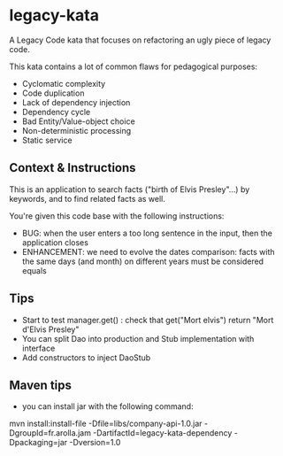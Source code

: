 legacy-kata
===========

A Legacy Code kata that focuses on refactoring an ugly piece of legacy code.

This kata contains a lot of common flaws for pedagogical purposes:
- Cyclomatic complexity
- Code duplication
- Lack of dependency injection
- Dependency cycle
- Bad Entity/Value-object choice
- Non-deterministic processing
- Static service

Context & Instructions
----------------------

This is an application to search facts ("birth of Elvis Presley"...) by keywords, and to find related facts as well.

You're given this code base with the following instructions:
- BUG: when the user enters a too long sentence in the input, then the application closes
- ENHANCEMENT: we need to evolve the dates comparison: facts with the same days (and month) on different years must be considered equals

Tips
----
- Start to test manager.get()  : check that get("Mort elvis") return "Mort d'Elvis Presley"
- You can split Dao into production and Stub implementation with interface
- Add constructors to inject DaoStub

Maven tips
----------
- you can install jar with the following command:

mvn install:install-file -Dfile=libs/company-api-1.0.jar -DgroupId=fr.arolla.jam -DartifactId=legacy-kata-dependency -Dpackaging=jar -Dversion=1.0

